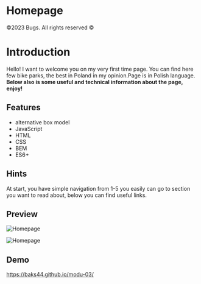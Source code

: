 # Homepage
©2023 Bugs. All rights reserved ©
# Introduction
Hello! I want to welcome you on my very first time page. You can find here few bike parks, the best in Poland in my opinion.Page is in Polish language. **Below also is some useful and technical information about the page, enjoy!**

## Features
- alternative box model
- JavaScript
- HTML
- CSS
- BEM
- ES6+

## Hints
At start, you have simple navigation from 1-5 you easily can go to section you want to read about, below you can find useful links.

## Preview

![Homepage](https://github.com/Baks44/modu-03/blob/main/image/preview.gif?raw=true)

![Homepage](https://github.com/Baks44/modu-03/blob/main/image/preview2.gif?raw=true)

## Demo
https://baks44.github.io/modu-03/
